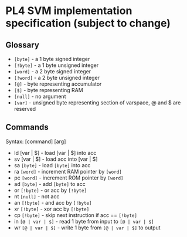 # PL4 SVM implementation specification (subject to change)

## Glossary

- `[byte]` - a 1 byte signed integer
- `[!byte]` - a 1 byte unsigned integer
- `[word]` - a 2 byte signed integer
- `[!word]` - a 2 byte unsigned integer
- `[@]` - byte representing accumulator
- `[$]` - byte representing RAM
- `[null]` - no argument
- `[var]` - unsigned byte representing section of varspace, @ and $ are reserved

## Commands

Syntax: [command] [arg]
- ld [var | $] - load [var | $] into acc
- sv [var | $] - load acc into [var | $]
- sa `[byte]` - load `[byte]` into acc
- ra `[word]` - increment RAM pointer by `[word]`
- pc `[word]` - increment ROM pointer by `[word]`
- ad `[byte]` - add `[byte]` to acc
- or `[!byte]` - or acc by `[!byte]`
- nt `[null]` - not acc
- an `[!byte]` - and acc by `[!byte]`
- xr `[!byte]` - xor acc by `[!byte]`
- cp `[!byte]` - skip next instruction if acc == `[!byte]`
- in `[@ | var | $]` - read 1 byte from input to `[@ | var | $]`
- wr `[@ | var | $]` - write 1 byte from `[@ | var | $]` to output